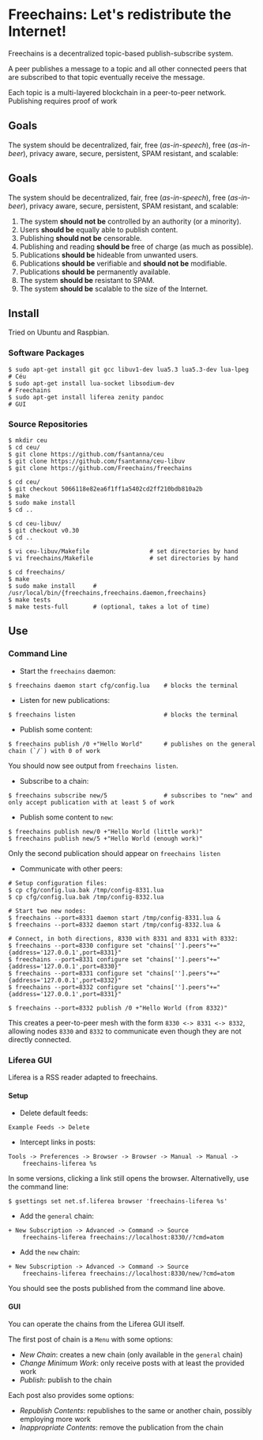 # Freechains: Let's redistribute the Internet!

Freechains is a decentralized topic-based publish-subscribe system.

A peer publishes a message to a topic and all other connected peers that are
subscribed to that topic eventually receive the message.

Each topic is a multi-layered blockchain in a peer-to-peer network.
Publishing requires proof of work

## Goals

The system should be decentralized, fair, free (*as-in-speech*), free 
(*as-in-beer*), privacy aware, secure, persistent, SPAM resistant, and 
scalable:

## Goals

The system should be decentralized, fair, free (*as-in-speech*), free 
(*as-in-beer*), privacy aware, secure, persistent, SPAM resistant, and 
scalable:

1. The system **should not be** controlled by an authority (or a minority).
2. Users **should be** equally able to publish content.
3. Publishing **should not be** censorable.
4. Publishing and reading **should be** free of charge (as much as possible).
5. Publications **should be** hideable from unwanted users.
6. Publications **should be** verifiable and **should not be** modifiable.
7. Publications **should be** permanently available.
8. The system **should be** resistant to SPAM.
9. The system **should be** scalable to the size of the Internet.

## Install

Tried on Ubuntu and Raspbian.

### Software Packages

```
$ sudo apt-get install git gcc libuv1-dev lua5.3 lua5.3-dev lua-lpeg  # Céu
$ sudo apt-get install lua-socket libsodium-dev                       # Freechains
$ sudo apt-get install liferea zenity pandoc                          # GUI
```

### Source Repositories

```
$ mkdir ceu
$ cd ceu/
$ git clone https://github.com/fsantanna/ceu
$ git clone https://github.com/fsantanna/ceu-libuv
$ git clone https://github.com/Freechains/freechains

$ cd ceu/
$ git checkout 5066118e82ea6f1ff1a5402cd2ff210bdb810a2b
$ make
$ sudo make install
$ cd ..

$ cd ceu-libuv/
$ git checkout v0.30
$ cd ..

$ vi ceu-libuv/Makefile                 # set directories by hand
$ vi freechains/Makefile                # set directories by hand

$ cd freechains/
$ make
$ sudo make install     # /usr/local/bin/{freechains,freechains.daemon,freechains}
$ make tests
$ make tests-full       # (optional, takes a lot of time)
```

## Use

### Command Line

- Start the `freechains` daemon:

```
$ freechains daemon start cfg/config.lua    # blocks the terminal
```

- Listen for new publications:

```
$ freechains listen                         # blocks the terminal
```

- Publish some content:

```
$ freechains publish /0 +"Hello World"      # publishes on the general chain (`/`) with 0 of work
```

You should now see output from `freechains listen`.

- Subscribe to a chain:

```
$ freechains subscribe new/5                # subscribes to "new" and only accept publication with at least 5 of work
```

- Publish some content to `new`:

```
$ freechains publish new/0 +"Hello World (little work)"
$ freechains publish new/5 +"Hello World (enough work)"
```

Only the second publication should appear on `freechains listen`

- Communicate with other peers:

```
# Setup configuration files:
$ cp cfg/config.lua.bak /tmp/config-8331.lua
$ cp cfg/config.lua.bak /tmp/config-8332.lua

# Start two new nodes:
$ freechains --port=8331 daemon start /tmp/config-8331.lua &
$ freechains --port=8332 daemon start /tmp/config-8332.lua &

# Connect, in both directions, 8330 with 8331 and 8331 with 8332:
$ freechains --port=8330 configure set "chains[''].peers"+="{address='127.0.0.1',port=8331}"
$ freechains --port=8331 configure set "chains[''].peers"+="{address='127.0.0.1',port=8330}"
$ freechains --port=8331 configure set "chains[''].peers"+="{address='127.0.0.1',port=8332}"
$ freechains --port=8332 configure set "chains[''].peers"+="{address='127.0.0.1',port=8331}"

$ freechains --port=8332 publish /0 +"Hello World (from 8332)"
```

This creates a peer-to-peer mesh with the form `8330 <-> 8331 <-> 8332`,
allowing nodes `8330` and `8332` to communicate even though they are not
directly connected.

### Liferea GUI

Liferea is a RSS reader adapted to freechains.

#### Setup

- Delete default feeds:

```
Example Feeds -> Delete
```

- Intercept links in posts:

```
Tools -> Preferences -> Browser -> Browser -> Manual -> Manual ->
    freechains-liferea %s
```

In some versions, clicking a link still opens the browser.
Alternativelly, use the command line:

```
$ gsettings set net.sf.liferea browser 'freechains-liferea %s'
```

- Add the `general` chain:

```
+ New Subscription -> Advanced -> Command -> Source
    freechains-liferea freechains://localhost:8330//?cmd=atom
```

- Add the `new` chain:

```
+ New Subscription -> Advanced -> Command -> Source
    freechains-liferea freechains://localhost:8330/new/?cmd=atom
```

You should see the posts published from the command line above.

#### GUI

You can operate the chains from the Liferea GUI itself.

The first post of chain is a `Menu` with some options:

- *New Chain*:           creates a new chain (only available in the `general` chain)
- *Change Minimum Work*: only receive posts with at least the provided work
- *Publish*:             publish to the chain

Each post also provides some options:

- *Republish Contents*:     republishes to the same or another chain, possibly employing more work
- *Inappropriate Contents*: remove the publication from the chain
